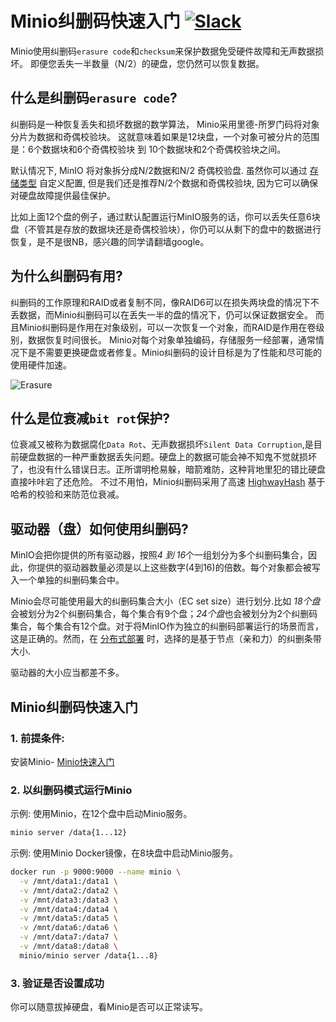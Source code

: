 # Minio纠删码快速入门 [![Slack](https://slack.min.io/slack?type=svg)](https://slack.min.io)

Minio使用纠删码`erasure code`和`checksum`来保护数据免受硬件故障和无声数据损坏。 即便您丢失一半数量（N/2）的硬盘，您仍然可以恢复数据。

## 什么是纠删码`erasure code`?

纠删码是一种恢复丢失和损坏数据的数学算法， Minio采用里德-所罗门码将对象分片为数据和奇偶校验块。 这就意味着如果是12块盘，一个对象可被分片的范围是：6个数据块和6个奇偶校验块 到 10个数据块和2个奇偶校验块之间。

默认情况下, MinIO 将对象拆分成N/2数据和N/2 奇偶校验盘. 虽然你可以通过 [存储类型](https://github.com/angzam78/minio/tree/master/docs/zh_CN/erasure/storage-class) 自定义配置, 但是我们还是推荐N/2个数据和奇偶校验块, 因为它可以确保对硬盘故障提供最佳保护。

比如上面12个盘的例子，通过默认配置运行MinIO服务的话，你可以丢失任意6块盘（不管其是存放的数据块还是奇偶校验块），你仍可以从剩下的盘中的数据进行恢复，是不是很NB，感兴趣的同学请翻墙google。

## 为什么纠删码有用?

纠删码的工作原理和RAID或者复制不同，像RAID6可以在损失两块盘的情况下不丢数据，而Minio纠删码可以在丢失一半的盘的情况下，仍可以保证数据安全。 而且Minio纠删码是作用在对象级别，可以一次恢复一个对象，而RAID是作用在卷级别，数据恢复时间很长。 Minio对每个对象单独编码，存储服务一经部署，通常情况下是不需要更换硬盘或者修复。Minio纠删码的设计目标是为了性能和尽可能的使用硬件加速。

![Erasure](https://github.com/angzam78/minio/blob/master/docs/screenshots/erasure-code.jpg?raw=true)

## 什么是位衰减`bit rot`保护?

位衰减又被称为数据腐化`Data Rot`、无声数据损坏`Silent Data Corruption`,是目前硬盘数据的一种严重数据丢失问题。硬盘上的数据可能会神不知鬼不觉就损坏了，也没有什么错误日志。正所谓明枪易躲，暗箭难防，这种背地里犯的错比硬盘直接咔咔宕了还危险。 不过不用怕，Minio纠删码采用了高速 [HighwayHash](https://github.com/minio/highwayhash) 基于哈希的校验和来防范位衰减。

## 驱动器（盘）如何使用纠删码?

MinIO会把你提供的所有驱动器，按照*4 到 16*个一组划分为多个纠删码集合，因此，你提供的驱动器数量必须是以上这些数字(4到16)的倍数。每个对象都会被写入一个单独的纠删码集合中。

Minio会尽可能使用最大的纠删码集合大小（EC set size）进行划分.比如 *18个盘*会被划分为2个纠删码集合，每个集合有9个盘；*24个盘*也会被划分为2个纠删码集合，每个集合有12个盘。对于将MinIO作为独立的纠删码部署运行的场景而言，这是正确的。然而，在 [分布式部署](https://docs.minio.io/cn/distributed-minio-quickstart-guide.html) 时，选择的是基于节点（亲和力）的纠删条带大小.

驱动器的大小应当都差不多。

## Minio纠删码快速入门

### 1. 前提条件:

安装Minio- [Minio快速入门](https://docs.min.io/cn/minio-quickstart-guide)

### 2. 以纠删码模式运行Minio

示例: 使用Minio，在12个盘中启动Minio服务。

```sh
minio server /data{1...12}
```

示例: 使用Minio Docker镜像，在8块盘中启动Minio服务。

```sh
docker run -p 9000:9000 --name minio \
  -v /mnt/data1:/data1 \
  -v /mnt/data2:/data2 \
  -v /mnt/data3:/data3 \
  -v /mnt/data4:/data4 \
  -v /mnt/data5:/data5 \
  -v /mnt/data6:/data6 \
  -v /mnt/data7:/data7 \
  -v /mnt/data8:/data8 \
  minio/minio server /data{1...8}
```

### 3. 验证是否设置成功

你可以随意拔掉硬盘，看Minio是否可以正常读写。
